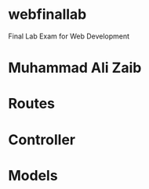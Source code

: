 # webfinallab
Final Lab Exam for Web Development 

# Muhammad Ali Zaib

# Routes 
# Controller 
# Models
